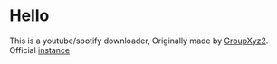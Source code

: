 # Hello
This is a youtube/spotify downloader, Originally made by [GroupXyz2](https://github.com/GroupXyz2).
Official [instance](https://pickaxegaming.de/downloader/)
